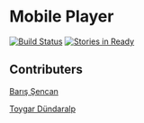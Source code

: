 # Mobile Player

[![Build Status](https://circleci.com/gh/movielala/mobileplayer-ios.svg?circle-token=d6bb71f7a115ecb36f54744eea175e8e2792f5ad)]()
[![Stories in Ready](https://badge.waffle.io/movielala/mobileplayer-ios.svg)](http://waffle.io/movielala/mobileplayer-ios)

## Contributers

[Barış Şencan](https://github.com/isair)

[Toygar Dündaralp](https://github.com/toygard)
